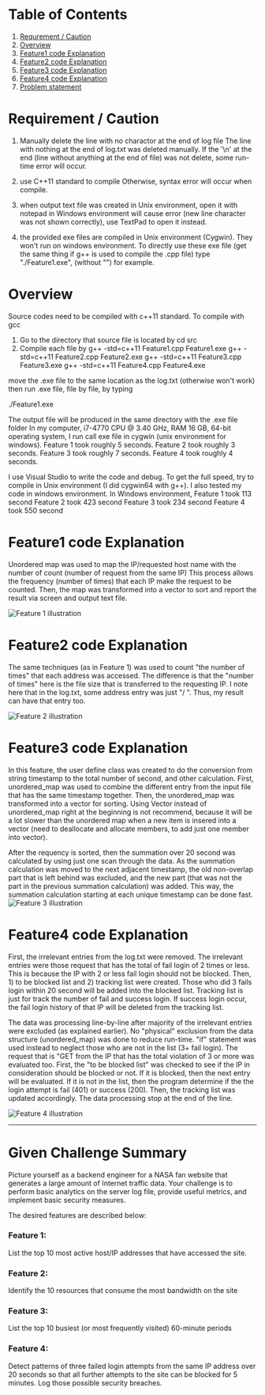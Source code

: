 # Table of Contents

1. [Requrement / Caution](README.md#Requirement-/-Caution)
2. [Overview](README.md#Overview)
3. [Feature1 code Explanation](README.md#Feature1-code-Explanation)
4. [Feature2 code Explanation](README.md#Feature2-code-Explanation)
5. [Feature3 code Explanation](README.md#Feature3-code-Explanation)
6. [Feature4 code Explanation](README.md#Feature4-code-Explanation)
7. [Problem statement](README.md#Given-Challenge-Summary)

# Requirement / Caution
1) Manually delete the line with no charactor at the end of log file
The line with nothing at the end of log.txt was deleted manually.
If the '\n' at the end (line without anything at the end of file) was not delete, some run-time error will occur.

2) use C++11 standard to compile
Otherwise, syntax error will occur when compile.

3) when output text file was created in Unix environment, open it with notepad in Windows environment will cause error (new line character was not shown correctly), use TextPad to open it instead.

4) the provided exe files are compiled in Unix environment (Cygwin). They won't run on windows environment. To directly use these exe file (get the same thing if g++ is used to compile the .cpp file) type "./Feature1.exe", (without "") for example.

# Overview
Source codes need to be compiled with c++11 standard.
To compile with gcc
1)	Go to the directory that source file is located by
cd src
2)	Compile each file by
g++ -std=c++11 Feature1.cpp Feature1.exe
g++ -std=c++11 Feature2.cpp Feature2.exe
g++ -std=c++11 Feature3.cpp Feature3.exe
g++ -std=c++11 Feature4.cpp Feature4.exe

move the .exe file to the same location as the log.txt (otherwise won't work)
then run .exe file, file by file, by typing

./Feature1.exe

The output file will be produced in the same directory with the .exe file folder
In my computer, i7-4770 CPU @ 3.40 GHz, RAM 16 GB, 64-bit operating system,
I run call exe file in cygwin (unix environment for windows).
Feature 1 took roughly 5 seconds.
Feature 2 took roughly 3 seconds.
Feature 3 took roughly 7 seconds.
Feature 4 took roughly 4 seconds.

I use Visual Studio to write the code and debug.
To get the full speed, try to compile in Unix environment (I did cygwin64 with g++).
I also tested my code in windows environment.
In Windows environment, 
Feature 1 took 113 second
Feature 2 took 423 second
Feature 3 took 234 second
Feature 4 took 550 second

# Feature1 code Explanation
Unordered map was used to map the IP/requested host name with the number of count (number of request from the same IP)
This process allows the frequency (number of times) that each IP make the request to be counted.
Then, the map was transformed into a vector to sort and report the result via screen and output text file.


![Feature 1 illustration](images/Feature1Result.png)

# Feature2 code Explanation
The same techniques (as in Feature 1) was used to count "the number of times" that each address was accessed.
The difference is that the "number of times" here is the file size that is transferred to the requesting IP. I note here that in the log.txt, some address entry was just "/ ". Thus, my result can have that entry too.

![Feature 2 illustration](images/Feature2Result.png)

# Feature3 code Explanation
In this feature, the user define class was created to do the conversion from string timestamp to the total number of second, and other calculation. First, unordered_map was used to combine the different entry from the input file that has the same timestamp together. Then, the unordered_map was transformed into a vector for sorting. Using Vector instead of unordered_map right at the beginning is not recommend, because it will be a lot slower than the unordered map when a new item is insered into a vector (need to deallocate and allocate members, to add just one member into vector).

After the requency is sorted, then the summation over 20 second was calculated by using just one scan through the data. As the summation calculation was moved to the next adjacent timestamp, the old non-overlap part that is left behind was excluded, and the new part (that was not the part in the previous summation calculation) was added. This way, the summation calculation starting at each unique timestamp can be done fast.
![Feature 3 illustration](images/Feature3Result.png)

# Feature4 code Explanation
First, the irrelevant entries from the log.txt were removed. The irrelevant entries were those request that has the total of fail login of 2 times or less. This is because the IP with 2 or less fail login should not be blocked. Then, 1) to be blocked list and 2) tracking list were created. Those who did 3 fails login within 20 second will be added into the blocked list. Tracking list is just for track the number of fail and success login. If success login occur, the fail login history of that IP will be deleted from the tracking list.

The data was processing line-by-line after majority of the irrelevant entries were excluded (as explained earlier). No "physical" exclusion from the data structure (unordered_map) was done to reduce run-time. "if" statement was used instead to neglect those who are not in the list (3+ fail login). The request that is "GET from the IP that has the total violation of 3 or more was evaluated too. First, the "to be blocked list" was checked to see if the IP in consideration should be blocked or not. If it is blocked, then the next entry will be evaluated. If it is not in the list, then the program determine if the the login attempt is fail (401) or success (200). Then, the tracking list was updated accordingly. The data processing stop at the end of the line.

![Feature 4 illustration](images/Feature4Result.png)


**********************
# Given Challenge Summary

Picture yourself as a backend engineer for a NASA fan website that generates a large amount of Internet traffic data. Your challenge is to perform basic analytics on the server log file, provide useful metrics, and implement basic security measures. 

The desired features are described below: 

### Feature 1: 
List the top 10 most active host/IP addresses that have accessed the site.

### Feature 2: 
Identify the 10 resources that consume the most bandwidth on the site

### Feature 3:
List the top 10 busiest (or most frequently visited) 60-minute periods 

### Feature 4: 
Detect patterns of three failed login attempts from the same IP address over 20 seconds so that all further attempts to the site can be blocked for 5 minutes. Log those possible security breaches.

